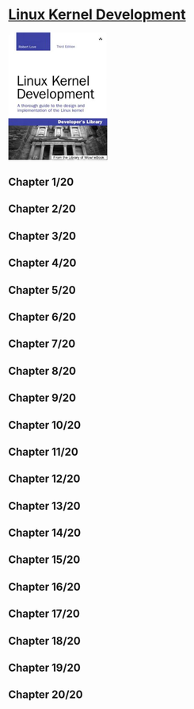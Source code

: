 # [Linux Kernel Development](https://www.amazon.com/Linux-Kernel-Development-Robert-Love/dp/0672329468/ref=sr_1_3?keywords=9780672329463&qid=1660591295&sr=8-3)
<img alt="Linux Kernel Development" src="../covers/9780672329463.jpg" width="200"/>


## Chapter 1/20
## Chapter 2/20
## Chapter 3/20
## Chapter 4/20
## Chapter 5/20
## Chapter 6/20
## Chapter 7/20
## Chapter 8/20
## Chapter 9/20
## Chapter 10/20
## Chapter 11/20
## Chapter 12/20
## Chapter 13/20
## Chapter 14/20
## Chapter 15/20
## Chapter 16/20
## Chapter 17/20
## Chapter 18/20
## Chapter 19/20
## Chapter 20/20
